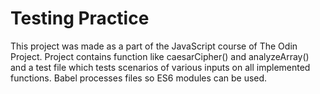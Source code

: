 # Testing Practice

This project was made as a part of the JavaScript course of The Odin Project.
Project contains function like caesarCipher() and analyzeArray() and a test file
which tests scenarios of various inputs on all implemented functions.
Babel processes files so ES6 modules can be used.
